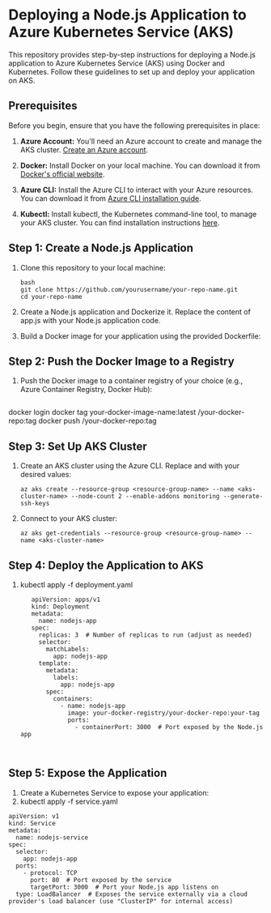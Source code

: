 # Deploying a Node.js Application to Azure Kubernetes Service (AKS)

This repository provides step-by-step instructions for deploying a Node.js application to Azure Kubernetes Service (AKS) using Docker and Kubernetes. Follow these guidelines to set up and deploy your application on AKS.

## Prerequisites

Before you begin, ensure that you have the following prerequisites in place:

1. **Azure Account:** You'll need an Azure account to create and manage the AKS cluster. [Create an Azure account](https://azure.microsoft.com/en-us/free/).

2. **Docker:** Install Docker on your local machine. You can download it from [Docker's official website](https://www.docker.com/get-started).

3. **Azure CLI:** Install the Azure CLI to interact with your Azure resources. You can download it from [Azure CLI installation guide](https://docs.microsoft.com/en-us/cli/azure/install-azure-cli).

4. **Kubectl:** Install kubectl, the Kubernetes command-line tool, to manage your AKS cluster. You can find installation instructions [here](https://kubernetes.io/docs/tasks/tools/install-kubectl/).

## Step 1: Create a Node.js Application

1. Clone this repository to your local machine:

   ```
   bash
   git clone https://github.com/yourusername/your-repo-name.git
   cd your-repo-name
2. Create a Node.js application and Dockerize it. Replace the content of app.js with your Node.js application code.

3. Build a Docker image for your application using the provided Dockerfile:   
 
## Step 2: Push the Docker Image to a Registry
1. Push the Docker image to a container registry of your choice (e.g., Azure Container Registry, Docker Hub):
   ```
docker login <registry-url>
docker tag your-docker-image-name:latest <registry-url>/your-docker-repo:tag
docker push <registry-url>/your-docker-repo:tag

## Step 3: Set Up AKS Cluster

1. Create an AKS cluster using the Azure CLI. Replace <resource-group-name> and <aks-cluster-name> with your desired values:
   ```
   az aks create --resource-group <resource-group-name> --name <aks-cluster-name> --node-count 2 --enable-addons monitoring --generate-ssh-keys
2. Connect to your AKS cluster:
   ```
   az aks get-credentials --resource-group <resource-group-name> --name <aks-cluster-name>

## Step 4: Deploy the Application to AKS
1. kubectl apply -f deployment.yaml
   ```
      apiVersion: apps/v1
      kind: Deployment
      metadata:
        name: nodejs-app
      spec:
        replicas: 3  # Number of replicas to run (adjust as needed)
        selector:
          matchLabels:
            app: nodejs-app
        template:
          metadata:
            labels:
              app: nodejs-app
          spec:
            containers:
              - name: nodejs-app
                image: your-docker-registry/your-docker-repo:your-tag
                ports:
                  - containerPort: 3000  # Port exposed by the Node.js app



## Step 5: Expose the Application
1. Create a Kubernetes Service to expose your application:
2. kubectl apply -f service.yaml

```
apiVersion: v1
kind: Service
metadata:
  name: nodejs-service
spec:
  selector:
    app: nodejs-app
  ports:
    - protocol: TCP
      port: 80  # Port exposed by the service
      targetPort: 3000  # Port your Node.js app listens on
  type: LoadBalancer  # Exposes the service externally via a cloud provider's load balancer (use "ClusterIP" for internal access)





